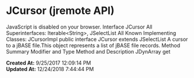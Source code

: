 # JCursor (jremote API)

JavaScript is disabled on your browser. Interface JCursor All Superinterfaces: Iterable&lt;String&gt;, JSelectList All Known Implementing Classes: JCursorImpl public interface JCursor extends JSelectList A cursor to a jBASE file.This object represents a list of jBASE file records. Method Summary Modifier and Type Method and Description JDynArray get  

**Created At:** 9/25/2017 12:09:14 PM  
**Updated At:** 12/24/2018 7:44:44 PM  

